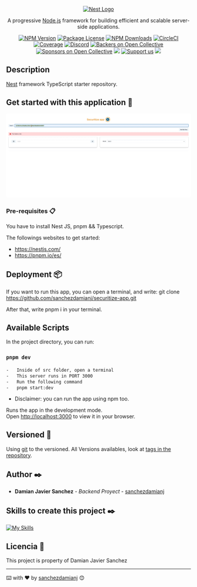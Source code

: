 <p align="center">
  <a href="http://nestjs.com/" target="blank"><img src="https://nestjs.com/img/logo-small.svg" width="200" alt="Nest Logo" /></a>
</p>

[circleci-image]: https://img.shields.io/circleci/build/github/nestjs/nest/master?token=abc123def456
[circleci-url]: https://circleci.com/gh/nestjs/nest

  <p align="center">A progressive <a href="http://nodejs.org" target="_blank">Node.js</a> framework for building efficient and scalable server-side applications.</p>
    <p align="center">
<a href="https://www.npmjs.com/~nestjscore" target="_blank"><img src="https://img.shields.io/npm/v/@nestjs/core.svg" alt="NPM Version" /></a>
<a href="https://www.npmjs.com/~nestjscore" target="_blank"><img src="https://img.shields.io/npm/l/@nestjs/core.svg" alt="Package License" /></a>
<a href="https://www.npmjs.com/~nestjscore" target="_blank"><img src="https://img.shields.io/npm/dm/@nestjs/common.svg" alt="NPM Downloads" /></a>
<a href="https://circleci.com/gh/nestjs/nest" target="_blank"><img src="https://img.shields.io/circleci/build/github/nestjs/nest/master" alt="CircleCI" /></a>
<a href="https://coveralls.io/github/nestjs/nest?branch=master" target="_blank"><img src="https://coveralls.io/repos/github/nestjs/nest/badge.svg?branch=master#9" alt="Coverage" /></a>
<a href="https://discord.gg/G7Qnnhy" target="_blank"><img src="https://img.shields.io/badge/discord-online-brightgreen.svg" alt="Discord"/></a>
<a href="https://opencollective.com/nest#backer" target="_blank"><img src="https://opencollective.com/nest/backers/badge.svg" alt="Backers on Open Collective" /></a>
<a href="https://opencollective.com/nest#sponsor" target="_blank"><img src="https://opencollective.com/nest/sponsors/badge.svg" alt="Sponsors on Open Collective" /></a>
  <a href="https://paypal.me/kamilmysliwiec" target="_blank"><img src="https://img.shields.io/badge/Donate-PayPal-ff3f59.svg"/></a>
    <a href="https://opencollective.com/nest#sponsor"  target="_blank"><img src="https://img.shields.io/badge/Support%20us-Open%20Collective-41B883.svg" alt="Support us"></a>
  <a href="https://twitter.com/nestframework" target="_blank"><img src="https://img.shields.io/twitter/follow/nestframework.svg?style=social&label=Follow"></a>
</p>
  <!--[![Backers on Open Collective](https://opencollective.com/nest/backers/badge.svg)](https://opencollective.com/nest#backer)
  [![Sponsors on Open Collective](https://opencollective.com/nest/sponsors/badge.svg)](https://opencollective.com/nest#sponsor)-->

## Description

[Nest](https://github.com/nestjs/nest) framework TypeScript starter repository.

## Get started with this application 🚀
![gif](securitize.gif)

### Pre-requisites 📋

You have to install Nest JS, pnpm && Typescript.

The followings websites to get started:
- https://nestjs.com/
- https://pnpm.io/es/

## Deployment 📦

If you want to run this app, you can open a terminal, and write: git clone https://github.com/sanchezdamianj/securitize-app.git

After that, write pnpm i in your terminal.
## Available Scripts

In the project directory, you can run:
### `pnpm dev`
    -   Inside of src folder, open a terminal
    -   This server runs in PORT 3000
    -   Run the following command
    -   pnpm start:dev

* Disclaimer: you can run the app using npm too.

Runs the app in the development mode.\
Open [http://localhost:3000](http://localhost:3000) to view it in your browser.

## Versioned 📌

Using [git](http://git.io/) to the versioned. All Versions availables, look at [tags in the repository](https://github.com/sanchezdamianj/securitize-app).

## Author ✒️
* **Damian Javier Sanchez** - *Backend Proyect* - [sanchezdamianj](https://github.com/sanchezdamianj)
## Skills to create this project ✒️
[![My Skills](https://skills.thijs.gg/icons?i=js,html,css,react,typescript,tailwind,bootstrap,cypress,jest,node,express)](https://skills.thijs.gg)

## Licencia 📄

This project is property of Damian Javier Sanchez

---
⌨️ with ❤️ by [sanchezdamianj](https://github.com/sanchezdamianj/securitize-app) 😊

